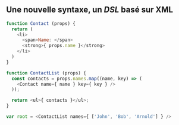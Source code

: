 ## Une nouvelle syntaxe, un *DSL* basé sur XML

```js
function Contact (props) {
  return (
    <li>
      <span>Name: </span>
      <strong>{ props.name }</strong>
    </li>
  )
}
```

```js
function ContactList (props) {
  const contacts = props.names.map((name, key) => (
    <Contact name={ name } key={ key } />
  ));

  return <ul>{ contacts }</ul>;
}
```

```js
var root = <ContactList names={ ['John', 'Bob', 'Arnold'] } />
```
